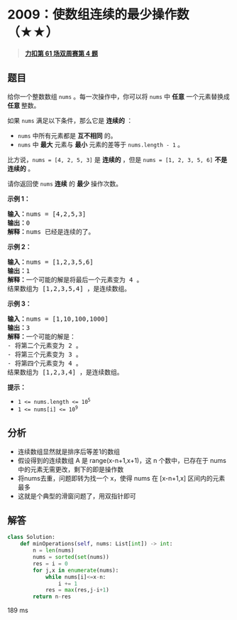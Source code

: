 # 2009：使数组连续的最少操作数（★★）


> <u>**[力扣第 61 场双周赛第 4 题](https://leetcode.cn/problems/minimum-number-of-operations-to-make-array-continuous/)**</u>

## 题目

<p>给你一个整数数组 <code>nums</code> 。每一次操作中，你可以将 <code>nums</code> 中 <strong>任意</strong> 一个元素替换成 <strong>任意 </strong>整数。</p>

<p>如果 <code>nums</code> 满足以下条件，那么它是 <strong>连续的</strong> ：</p>

<ul>
<li><code>nums</code> 中所有元素都是 <b>互不相同</b> 的。</li>
<li><code>nums</code> 中 <strong>最大</strong> 元素与 <strong>最小</strong> 元素的差等于 <code>nums.length - 1</code> 。</li>
</ul>

<p>比方说，<code>nums = [4, 2, 5, 3]</code> 是 <strong>连续的</strong> ，但是 <code>nums = [1, 2, 3, 5, 6]</code> <strong>不是连续的</strong> 。</p>

<p>请你返回使 <code>nums</code> <strong>连续</strong> 的 <strong>最少</strong> 操作次数。</p>



<p><strong>示例 1：</strong></p>

<pre><b>输入：</b>nums = [4,2,5,3]
<b>输出：</b>0
<b>解释：</b>nums 已经是连续的了。
</pre>

<p><strong>示例 2：</strong></p>

<pre><b>输入：</b>nums = [1,2,3,5,6]
<b>输出：</b>1
<b>解释：</b>一个可能的解是将最后一个元素变为 4 。
结果数组为 [1,2,3,5,4] ，是连续数组。
</pre>

<p><strong>示例 3：</strong></p>

<pre><b>输入：</b>nums = [1,10,100,1000]
<b>输出：</b>3
<b>解释：</b>一个可能的解是：
- 将第二个元素变为 2 。
- 将第三个元素变为 3 。
- 将第四个元素变为 4 。
结果数组为 [1,2,3,4] ，是连续数组。
</pre>



<p><strong>提示：</strong></p>

<ul>
<li><code>1 &lt;= nums.length &lt;= 10<sup>5</sup></code></li>
<li><code>1 &lt;= nums[i] &lt;= 10<sup>9</sup></code></li>
</ul>


## 分析

- 连续数组显然就是排序后等差1的数组
- 假设得到的连续数组 A 是 range(x-n+1,x+1)，这 n 个数中，已存在于 nums 中的元素无需更改，剩下的即是操作数
- 将nums去重，问题即转为找一个 x，使得 nums 在 [x-n+1,x] 区间内的元素最多
- 这就是个典型的滑窗问题了，用双指针即可

## 解答

```python
class Solution:
    def minOperations(self, nums: List[int]) -> int:
        n = len(nums)
        nums = sorted(set(nums))
        res = i = 0
        for j,x in enumerate(nums):
            while nums[i]<=x-n:
                i += 1
            res = max(res,j-i+1)
        return n-res
```
189 ms

